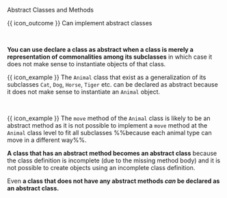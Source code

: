 <span id="title">Abstract Classes and Methods</span>

<span id="prereqs"></span>

<span id="outcomes">{{ icon_outcome }} Can implement abstract classes</span>

<div id="body">

<box type="definition">

<include src="../../../common/definitions.md#def-abstractClass" /> 
  
</box>

**You can use declare a class as abstract when a class is merely a representation of commonalities among its subclasses** in which case it does not make sense to instantiate objects of that class.

<box>

{{ icon_example }} The `Animal` class that exist as a generalization of its subclasses `Cat`, `Dog`, `Horse`, `Tiger` etc. can be declared as abstract because it does not make sense to instantiate an `Animal` object.

</box>

<box type="definition">

<include src="../../../common/definitions.md#def-abstractMethod" />
 
</box>

<box>

{{ icon_example }} The `move` method of the `Animal` class is likely to be an abstract method as it is not possible to implement a `move` method at the `Animal` class level to fit all subclasses %%because each animal type can move in a different way%%.

</box>

**A class that has an abstract method becomes an abstract class** because the class definition is incomplete (due to the missing method body) and it is not possible to create objects using an incomplete class definition.

Even **a class that does not have any abstract methods _can_ be declared as an abstract class.**


</div>

<div id="extras">
</div>